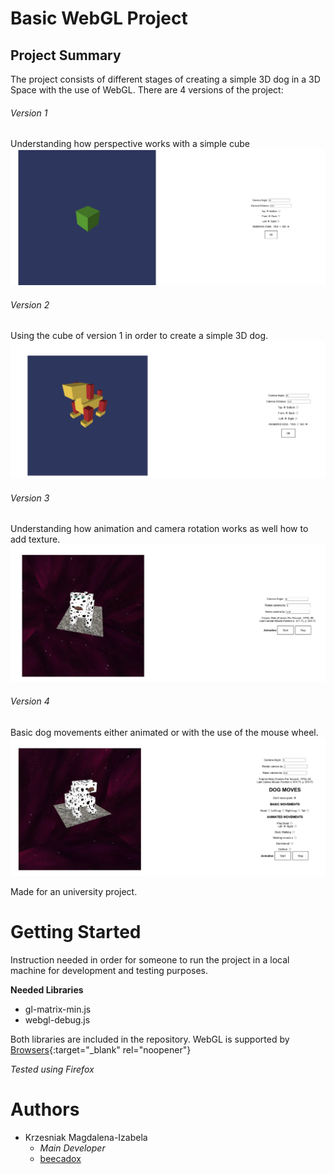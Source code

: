 # Basic WebGL Project 
## Project Summary
The project consists of different stages of creating a simple 3D dog in a 3D Space with the use of WebGL. There are 4 versions of the project:
###### Version 1 
Understanding how perspective works with a simple cube
![Version1](https://github.com/beecadox/Basic-Graphics-Using-WebGL/blob/master/images/version1.jpg?raw=true)

###### Version 2 
Using the cube of version 1 in order to create a simple 3D dog. 
![Version2](https://github.com/beecadox/Basic-Graphics-Using-WebGL/blob/master/images/version2.jpg?raw=true)

###### Version 3 
Understanding how animation and camera rotation works as well how to add texture.
![Version3](https://github.com/beecadox/Basic-Graphics-Using-WebGL/blob/master/images/version3.jpg?raw=true)

###### Version 4 
Basic dog movements either animated or with the use of the mouse wheel. 
![Version4](https://github.com/beecadox/Basic-Graphics-Using-WebGL/blob/master/images/version4.jpg?raw=true)

Made for an university project. 

# Getting Started 

Instruction needed in order for someone to run the project in a local machine for development and testing purposes.

**Needed Libraries** 
- gl-matrix-min.js 
- webgl-debug.js 

Both libraries are included in the repository.
WebGL is supported by [Browsers](https://caniuse.com/#feat=webgl){:target="_blank" rel="noopener"}

_Tested using Firefox_ 

# Authors
- Krzesniak Magdalena-Izabela 
  - *Main Developer* 
  - [beecadox](https://github.com/beecadox)
